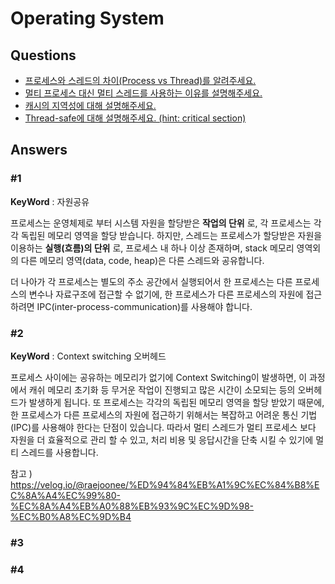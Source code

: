 # Operating System  

## Questions  
* [프로세스와 스레드의 차이(Process vs Thread)를 알려주세요.](#1)  
* [멀티 프로세스 대신 멀티 스레드를 사용하는 이유를 설명해주세요.](#2)  
* [캐시의 지역성에 대해 설명해주세요.](#3)  
* [Thread-safe에 대해 설명해주세요. (hint: critical section)](#4)  

## Answers
### #1 
__KeyWord__ : 자원공유
  
프로세스는 운영체제로 부터 시스템 자원을 할당받은 __작업의 단위__ 로, 각 프로세스는 각각 독립된 메모리 영역을 할당 받습니다. 
하지만, 스레드는 프로세스가 할당받은 자원을 이용하는 __실행(흐름)의 단위__ 로, 프로세스 내 하나 이상 존재하며, stack 메모리 영역외의 다른 메모리 영역(data, code, heap)은 다른 스레드와 공유합니다.

더 나아가 각 프로세스는 별도의 주소 공간에서 실행되어서 한 프로세스는 다른 프로세스의 변수나 자료구조에 접근할 수 없기에, 한 프로세스가 다른 프로세스의 자원에 접근하려면 IPC(inter-process-communication)를 사용해야 합니다. 

### #2
__KeyWord__ : Context switching 오버헤드    
  
프로세스 사이에는 공유하는 메모리가 없기에 Context Switching이 발생하면, 이 과정에서 캐쉬 메모리 초기화 등 무거운 작업이 진행되고 많은 시간이 소모되는 등의 오버헤드가 발생하게 됩니다. 또 프로세스는 각각의 독립된 메모리 영역을 할당 받았기 때문에, 한 프로세스가 다른 프로세스의 자원에 접근하기 위해서는 복잡하고 어려운 통신 기법(IPC)를 사용해야 한다는 단점이 있습니다. 따라서 멀티 스레드가 멀티 프로세스 보다 자원을 더 효율적으로 관리 할 수 있고, 처리 비용 및 응답시간을 단축 시킬 수 있기에 멀티 스레드를 사용합니다. 

참고 ) https://velog.io/@raejoonee/%ED%94%84%EB%A1%9C%EC%84%B8%EC%8A%A4%EC%99%80-%EC%8A%A4%EB%A0%88%EB%93%9C%EC%9D%98-%EC%B0%A8%EC%9D%B4

### #3
### #4
